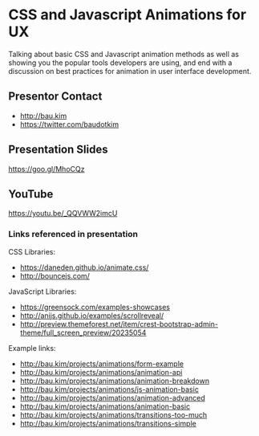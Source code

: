 # CSS and Javascript Animations for UX

Talking about basic CSS and Javascript animation methods as well as showing you the popular tools developers are using, and end with a discussion on best practices for animation in user interface development.

## Presentor Contact

* http://bau.kim
* https://twitter.com/baudotkim

## Presentation Slides

https://goo.gl/MhoCQz

## YouTube
https://youtu.be/_QQVWW2imcU

### Links referenced in presentation

CSS Libraries:
* https://daneden.github.io/animate.css/
* http://bouncejs.com/

JavaScript Libraries:
* https://greensock.com/examples-showcases
* http://anijs.github.io/examples/scrollreveal/
* http://preview.themeforest.net/item/crest-bootstrap-admin-theme/full_screen_preview/20235054

Example links:
* http://bau.kim/projects/animations/form-example
* http://bau.kim/projects/animations/animation-api
* http://bau.kim/projects/animations/animation-breakdown
* http://bau.kim/projects/animations/js-animation-basic
* http://bau.kim/projects/animations/animation-advanced
* http://bau.kim/projects/animations/animation-basic
* http://bau.kim/projects/animations/transitions-too-much
* http://bau.kim/projects/animations/transitions-simple
